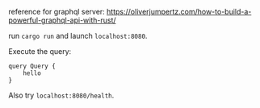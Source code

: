 reference for graphql server: https://oliverjumpertz.com/how-to-build-a-powerful-graphql-api-with-rust/

run `cargo run` and launch `localhost:8080`.

Execute the query:
```
query Query {
    hello
}
```

Also try `localhost:8080/health`.
